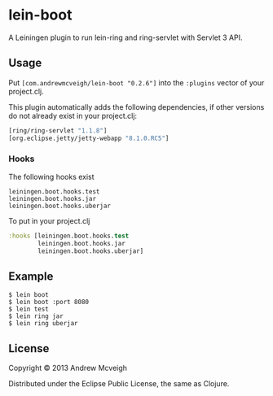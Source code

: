 # lein-boot

A Leiningen plugin to run lein-ring and ring-servlet with Servlet 3 API.

## Usage

Put `[com.andrewmcveigh/lein-boot "0.2.6"]` into the `:plugins` vector
of your project.clj.

This plugin automatically adds the following dependencies, if other versions do
not already exist in your project.clj:

```clojure
[ring/ring-servlet "1.1.8"]
[org.eclipse.jetty/jetty-webapp "8.1.0.RC5"]
```

### Hooks

The following hooks exist

    leiningen.boot.hooks.test
    leiningen.boot.hooks.jar
    leiningen.boot.hooks.uberjar

To put in your project.clj

```clojure
:hooks [leiningen.boot.hooks.test
        leiningen.boot.hooks.jar
        leiningen.boot.hooks.uberjar]
```

## Example

    $ lein boot
    $ lein boot :port 8080
    $ lein test
    $ lein ring jar
    $ lein ring uberjar

## License

Copyright © 2013 Andrew Mcveigh

Distributed under the Eclipse Public License, the same as Clojure.
